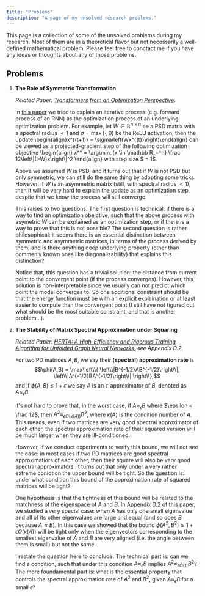 ```yaml
---
title: "Problems"
description: "A page of my unsolved research problems."
---
```


<script type="text/x-mathjax-config">
MathJax.Hub.Config({
  tex2jax: {
    inlineMath: [['$','$']],
    displayMath: [['$$','$$']]
  },
    "HTML-CSS": {
    scale: 80
  }
});
</script>

<script type="text/javascript"
  src="https://cdn.mathjax.org/mathjax/latest/MathJax.js?config=TeX-AMS-MML_HTMLorMML">
</script>

<style>
    main{
        margin: 0;
        max-width: 100%;
    }

    .article-meta{
        display: none;
        border: none;
    }
</style>

This page is a collection of some of the unsolved problems during my research. Most of them are in a theoretical flavor but not necessarily a well-defined mathematical problem. Please feel free to conctact me if you have any ideas or thoughts about any of those problems.

## Problems

    
1. __The Role of Symmetric Transformation__

    _Related Paper: [Transformers from an Optimization Perspective](https://arxiv.org/abs/2205.13891)._

    In [this paper](https://arxiv.org/abs/2205.13891) we tried to explain an iterative process (e.g. forward process of an RNN) as the optimization process of an underlying optimization problem. For example, let $W \in \mathbb R^{n\times n}$ be a PSD matrix with a spectral radius $< 1$ and $\sigma = \max(\cdot, 0)$ be the ReLU activation, then the update \begin{align}x^{(t+1)} = \sigma\left(Wx^{(t)}\right)\end{align}
    can be viewed as a projected-gradient step of the following optimization objective \begin{align}
    x^* = \arg\min_{x \in \mathbb R_+^n} \frac 12\left\\|(I-W)x\right\\|^2
    \end{align} 
    with step size $ = 1$.

    Above we assumed $W$ is PSD, and it turns out that if $W$ is not PSD but only symmetric, we can still do the same thing by adopting some tricks. However, if $W$ is an asymmetric matrix (still, with spectral radius $< 1$), then it will be very hard to explain the update as an optimization step, despite that we know the process will still converge.

    This raises to two questions. The first question is technical: if there is a way to find an optimization obejctive, such that the above process with asymetric $W$ can be explained as an optimization step, or if there is a way to prove that this is not possible? The second question is rather philosophical: it seems there is an essential distinction between symmetric and asymmetric matrices, in terms of the process derived by them, and is there anything deep underlying property (other than commenly known ones like diagonalizability) that explains this distinction?  

    Notice that, this question has a trivial solution: the distance from current point to the convergent point (if the process converges). However, this solution is non-interpretable since we usually can not predict which point the model converges to. So one additional constraint should be that the energy function must be with an explicit explaination or at least easier to compute than the convergent point (I still have not figured out what should be the most suitable constraint, and that is another problem...).  

2. __The Stability of Matrix Spectral Approximation under Squaring__

    _Related Paper: [HERTA: A High-Efficiency and Rigorous Training Algorithm for Unfolded Graph Neural Networks](https://arxiv.org/abs/2403.18142), see Appendix D.2._

    For two PD matrices $A,B$, we say their **(spectral) approximation rate** is $$\phi(A,B) = \max\left\\{ \left\\|B^{-1/2}AB^{-1/2}\right\\|, \left\\|A^{-1/2}BA^{-1/2}\right\\| \right\\},$$
    and if $\phi(A,B) \leq 1+\epsilon$ we say $A$ is an $\epsilon$-approximator of $B$, denoted as $A \approx_{\epsilon} B$.

    it's not hard to prove that, in the worst case, if $A \approx_{\epsilon} B$ where $\epsilon < \frac 12$, then $A^2 \approx_{\epsilon O(\kappa(A))} B^2$, where $\kappa(A)$ is the condition number of $A$. This means, even if two matrices are very good spectral approximator of each other, the spectral approximation rate of their squared version will be much larger when they are ill-conditioned. 

    However, if we conduct experiments to verify this bound, we will not see the case: in most cases if two PD matrices are good spectral approximatiors of each other, then their square will also be very good spectral approximators. It turns out that only under a very rather extreme conidtion the upper bound will be tight. So the question is: under what condition this bound of the approximation rate of squared matrices will be tight?

    One hypothesis is that the tightness of this bound will be related to the matchness of the eigenspace of $A$ and $B$. In Appendix D.2 of [this paper](https://arxiv.org/abs/2403.18142), we studied a very special case: when $A$ has only one small eigenvalue and all of its other eigenvalues are large and equal (and so does $B$ because $A \approx B$). In this case we showed that the bound $\phi(A^2,B^2) \leq 1+\epsilon O(\kappa(A))$ will be tight only when the eigenvectors corresponding to the smallest eigenvalue of $A$ and $B$ are very aligned (i.e. the angle between them is small) but not the same.

    I restate the question here to conclude. The technical part is: can we find a condition, such that under this condition $A \approx_{\epsilon} B$ implies $A^2 \approx_{\epsilon\tilde O(1)} B^2$? The more foundamental part is: what is the essential property that controls the spectral approximation rate of $A^2$ and $B^2$, given $A \approx_{\epsilon} B$ for a small $\epsilon$?
